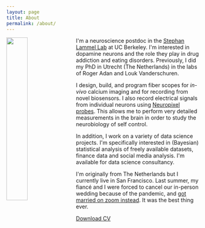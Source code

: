 ```yaml
---
layout: page
title: About
permalink: /about/
---
```



<img style="float: left; margin: 0px 15px 15px 0px;" src="{{site.baseurl}}/assets/profile_picture.jpg" width="33%" />

I'm a neuroscience postdoc in the [Stephan Lammel Lab](http://lammellab.org/) at UC Berkeley. I'm interested in dopamine neurons and the role they play in drug addiction and eating disorders. Previously, I did my PhD in Utrecht (The Netherlands) in the labs of Roger Adan and Louk Vanderschuren.

I design, build, and program fiber scopes for <i>in-vivo</i> calcium imaging and for recording from novel biosensors. I also record electrical signals from individual neurons using [Neuropixel probes](https://www.neuropixels.org). This allows me to perform very detailed measurements in the brain in order to study the neurobiology of self control.

In addition, I work on a variety of data science projects. I'm specifically interested in (Bayesian) statistical analysis of freely available datasets, finance data and social media analysis. I'm available for data science consultancy.

I'm originally from The Netherlands but I currently live in San Francisco. Last summer, my fiancé and I were forced to cancel our in-person wedding because of the pandemic, and [got married on zoom instead](https://wedfuly.com/pandemic-wedding-virtual-katherine-woodward/). It was the best thing ever.

[comment]: # (Work on including examples )

[Download CV](/assets/CV_JWdeJong.pdf)

